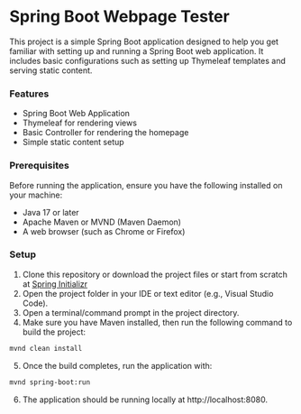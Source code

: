 # Spring Boot Webpage Tester

This project is a simple Spring Boot application designed to help you get familiar with setting up and running a Spring Boot web application. It includes basic configurations such as setting up Thymeleaf templates and serving static content.

### Features
- Spring Boot Web Application
- Thymeleaf for rendering views
- Basic Controller for rendering the homepage
- Simple static content setup

### Prerequisites

Before running the application, ensure you have the following installed on your machine:
- Java 17 or later
- Apache Maven or MVND (Maven Daemon)
- A web browser (such as Chrome or Firefox)

### Setup

1. Clone this repository or download the project files or start from scratch at [Spring Initializr](https://start.spring.io/)
3. Open the project folder in your IDE or text editor (e.g., Visual Studio Code).
4. Open a terminal/command prompt in the project directory.
5. Make sure you have Maven installed, then run the following command to build the project:
```bash
mvnd clean install
```
5. Once the build completes, run the application with:
```bash
mvnd spring-boot:run
```
6. The application should be running locally at http://localhost:8080.
